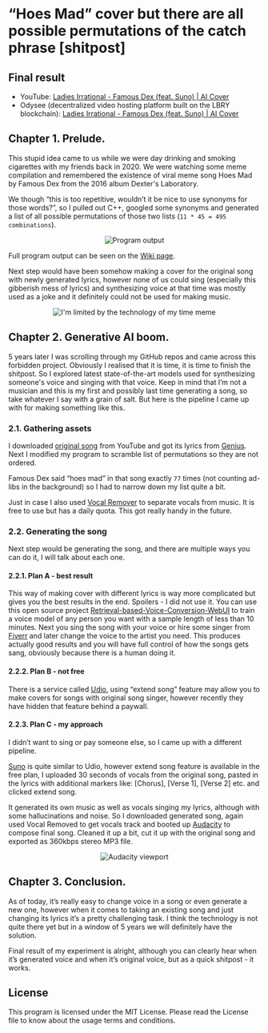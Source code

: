 # “Hoes Mad” cover but there are all possible permutations of the catch phrase [shitpost]

## Final result

- YouTube: [Ladies Irrational - Famous Dex (feat. Suno) | AI Cover](https://youtu.be/ZHc1tSfek4A)
- Odysee (decentralized video hosting platform built on the LBRY blockchain): [Ladies Irrational - Famous Dex (feat. Suno) | AI Cover](https://odysee.com/@ebolblga:5/ladies-irrational:0)

## Chapter 1. Prelude.

This stupid idea came to us while we were day drinking and smoking cigarettes with my friends back in 2020. We were watching some meme compilation and remembered the existence of viral meme song Hoes Mad by Famous Dex from the 2016 album Dexter's Laboratory.

We though “this is too repetitive, wouldn’t it be nice to use synonyms for those words?”, so I pulled out C++, googled some synonyms and generated a list of all possible permutations of those two lists (`11 * 45 = 495 combinations`).

<p align="center">
  <img src="https://user-images.githubusercontent.com/82185066/164068435-5d605585-fe83-4b7f-ac9b-4e30ded218a0.png" alt="Program output">
</p>

Full program output can be seen on the [Wiki page](https://github.com/ebolblga/Ladies-Irrational/wiki).

Next step would have been somehow making a cover for the original song with newly generated lyrics, however none of us could sing (especially this gibberish mess of lyrics) and synthesizing voice at that time was mostly used as a joke and it definitely could not be used for making music.

<p align="center">
  <img src="https://github.com/user-attachments/assets/71919241-c02d-4455-bfc2-01ca5940283c" alt="I'm limited by the technology of my time meme">
</p>

## Chapter 2. Generative AI boom.

5 years later I was scrolling through my GitHub repos and came across this forbidden project. Obviously I realised that it is time, it is time to finish the shitpost. So I explored latest state-of-the-art models used for synthesizing someone's voice and singing with that voice. Keep in mind that I’m not a musician and this is my first and possibly last time generating a song, so take whatever I say with a grain of salt. But here is the pipeline I came up with for making something like this.

### 2.1. Gathering assets

I downloaded [original song](https://youtu.be/J6oTIjvw_-8) from YouTube and got its lyrics from [Genius](https://genius.com/Famous-dex-hoes-mad-lyrics). Next I modified my program to scramble list of permutations so they are not ordered.

Famous Dex said “hoes mad” in that song exactly `77` times (not counting ad-libs in the background) so I had to narrow down my list quite a bit.

Just in case I also used [Vocal Remover](https://vocalremover.org/) to separate vocals from music. It is free to use but has a daily quota. This got really handy in the future.

### 2.2. Generating the song

Next step would be generating the song, and there are multiple ways you can do it, I will talk about each one.

#### 2.2.1. Plan A - best result

This way of making cover with different lyrics is way more complicated but gives you the best results in the end. Spoilers - I did not use it.
You can use this open source project [Retrieval-based-Voice-Conversion-WebUI](https://github.com/RVC-Project/Retrieval-based-Voice-Conversion-WebUI) to train a voice model of any person you want with a sample length of less than 10 minutes. Next you sing the song with your voice or hire some singer from [Fiverr](https://www.fiverr.com/gigs/commission) and later change the voice to the artist you need. This produces actually good results and you will have full control of how the songs gets sang, obviously because there is a human doing it.

#### 2.2.2. Plan B - not free

There is a service called [Udio](https://www.udio.com/), using “extend song” feature may allow you to make covers for songs with original song singer, however recently they have hidden that feature behind a paywall.

#### 2.2.3. Plan C - my approach

I didn’t want to sing or pay someone else, so I came up with a different pipeline.

[Suno](https://suno.com/) is quite similar to Udio, however extend song feature is available in the free plan, I uploaded 30 seconds of vocals from the original song, pasted in the lyrics with additional markers like: [Chorus], [Verse 1], [Verse 2] etc. and clicked extend song.

It generated its own music as well as vocals singing my lyrics, although with some hallucinations and noise. So I downloaded generated song, again used Vocal Removed to get vocals track and booted up [Audacity](https://www.audacityteam.org/) to compose final song. Cleaned it up a bit, cut it up with the original song and exported as 360kbps stereo MP3 file.

<p align="center">
  <img src="https://github.com/user-attachments/assets/25be0b5f-5e41-4510-a99b-2ebf45080048" alt="Audacity viewport">
</p>

## Chapter 3. Conclusion.

As of today, it’s really easy to change voice in a song or even generate a new one, however when it comes to taking an existing song and just changing its lyrics it’s a pretty challenging task. I think the technology is not quite there yet but in a window of 5 years we will definitely have the solution.

Final result of my experiment is alright, although you can clearly hear when it’s generated voice and when it’s original voice, but as a quick shitpost - it works.

## License
This program is licensed under the MIT License. Please read the License file to know about the usage terms and conditions.

